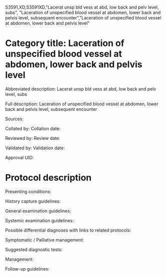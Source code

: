 S3591,XD,S3591XD,"Lacerat unsp bld vess at abd, low back and pelv level, subs", "Laceration of unspecified blood vessel at abdomen, lower back and pelvis level, subsequent encounter","Laceration of unspecified blood vessel at abdomen, lower back and pelvis level"
# Category title: Laceration of unspecified blood vessel at abdomen, lower back and pelvis level

Abbreviated description: Lacerat unsp bld vess at abd, low back and pelv level, subs

Full description: Laceration of unspecified blood vessel at abdomen, lower back and pelvis level, subsequent encounter

Sources:

Collated by:
Collation date:

Reviewed by:
Review date:

Validated by:
Validation date:

Approval UID:

# Protocol description

Presenting conditions:

History capture guidelines:

General examination guidelines:

Systemic examination guidelines:

Possible differential diagnoses with links to related protocols:

Symptomatic / Palliative management:

Suggested diagnostic tests:

Management:

Follow-up guidelines:
